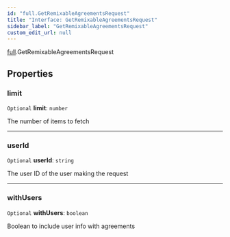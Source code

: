 ```yaml
---
id: "full.GetRemixableAgreementsRequest"
title: "Interface: GetRemixableAgreementsRequest"
sidebar_label: "GetRemixableAgreementsRequest"
custom_edit_url: null
---
```


[full](../namespaces/full.md).GetRemixableAgreementsRequest

## Properties

### limit

 `Optional` **limit**: `number`

The number of items to fetch

___

### userId

 `Optional` **userId**: `string`

The user ID of the user making the request

___

### withUsers

 `Optional` **withUsers**: `boolean`

Boolean to include user info with agreements
